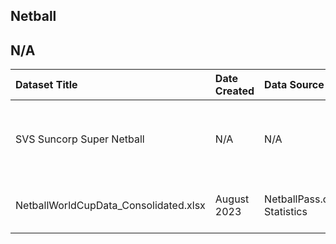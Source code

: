 ## Netball

## N/A

|Dataset Title|Date Created|Data Source|Comments|
|:----|:---------|:---------|:---------|
|SVS Suncorp Super Netball|N/A|N/A|Data was migrated from the SportsVizSunday website Nov 2022|
|NetballWorldCupData_Consolidated.xlsx|August 2023|NetballPass.com Statistics|Netball results and statistics from the WC 2023|
